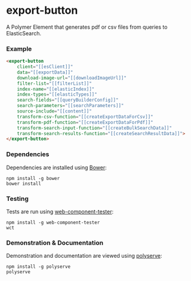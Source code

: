 # export-button

A Polymer Element that generates pdf or csv files from queries to ElasticSearch.

### Example
```html
<export-button
    client="[[esClient]]"
    data="[[exportData]]"
    download-image-url="[[downloadImageUrl]]"
    filter-list="[[filterList]]"
    index-name="[[elasticIndex]]"
    index-types="[[elasticTypes]]"
    search-fields="[[queryBuilderConfig]]"
    search-parameters="[[searchParameters]]"
    source-include="[[content]]"
    transform-csv-function="[[createExportDataForCsv]]"
    transform-pdf-function="[[createExportDataForPdf]]"
    transform-search-input-function="[[createBulkSearchData]]"
    transform-search-results-function="[[createSearchResultData]]">
</export-button>
```

### Dependencies

Dependencies are installed using [Bower](http://bower.io/):

    npm install -g bower
    bower install

### Testing

Tests are run using [web-component-tester](https://github.com/Polymer/web-component-tester):

    npm install -g web-component-tester
    wct

### Demonstration & Documentation

Demonstration and documentation are viewed using [polyserve](https://github.com/PolymerLabs/polyserve):

    npm install -g polyserve
    polyserve

